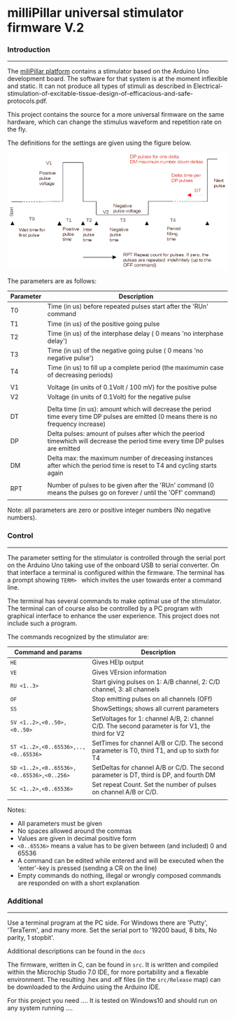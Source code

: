 # milliPillar universal stimulator firmware V.2

### Introduction
-------

The [miliPillar platform](https://pubs.acs.org/doi/10.1021/acsbiomaterials.1c01006) contains a stimulator based on the
Arduino Uno development board. The software for that system is at the moment inflexible and static. It can not produce
all types of stimuli as described in Electrical-stimulation-of-excitable-tissue-design-of-efficacious-and-safe-protocols.pdf.

This project contains the source for a more universal firmware on the same hardware, which can change the stimulus waveform
and repetition rate on the fly.

The definitions for the settings are given using the figure below.

![Figure of waveform with parameters](docs/StimulatorPulse.png)

The parameters are as follows:

| Parameter   | Description                                                       |
|-------------|-------------------------------------------------------------------|
| T0          | Time (in us) before repeated pulses start after the 'RUn' command |
| T1          | Time (in us) of the positive going pulse                          |
| T2          | Time (in us) of  the interphase delay ( 0 means 'no interphase delay') |
| T3          | Time (in us) of the negative going pulse ( 0 means 'no negative pulse') |
| T4          | Time (in us) to fill up a complete period (the maximumin case of decreasing periods) |
|  |    |
| V1    | Voltage (in units of 0.1Volt / 100 mV) for the positive pulse |
| V2    | Voltage (in units of 0.1Volt) for the negative pulse |
|  |    |
| DT    | Delta time (in us): amount which will decrease the period time every time DP pulses are emitted (0 means there is no frequency increase)  |
| DP    | Delta pulses: amount of pulses after which the peeriod timewhich will decrease the period time every time DP pulses are emitted  |
| DM    | Delta max: the maximum number of dreceasing instances after which the period time is reset to T4 and cycling starts again  |
|  |    |
| RPT   | Number of pulses to be given after the 'RUn' command (0 means the pulses go on forever / until the 'OFf' command) |
|  |    |

Note: all parameters are zero or positive integer numbers (No negative numbers).

### Control
-------

The parameter setting for the stimulator is controlled through the serial port on the Arduino Uno taking use of the onboard USB to serial converter.
On that interface a terminal is configured within the firmware. The terminal has a prompt showing `TERM> ` which invites the user towards
enter a command line.

The terminal has several commands to make optimal use of the stimulator. The terminal can of course also be controlled by a PC program
with graphical interface to enhance the user experience. This project does not include such a program.

The commands recognized by the stimulator are:

| Command and params | Description                                                       |
|--------------------|-------------------------------------------------------------------|
| `HE`               | Gives HElp output  |
| `VE`               | Gives VErsion information |
| `RU <1..3>`        | Start giving pulses on 1: A/B channel, 2: C/D channel, 3: all channels |
| `OF`               | Stop emitting pulses on all channels (OFf) |
| `SS`               | ShowSettings; shows all current parameters |
| `SV <1..2>,<0..50>,<0..50>` | SetVoltages for 1: channel A/B, 2: channel C/D. The second parameter is for V1, the third for V2 |
| `ST <1..2>,<0..65536>,..,<0..65536>` | SetTimes for channel A/B or C/D. The second parameter is T0, third T1, and up to sixth for T4 |
| `SD <1..2>,<0..65536>,<0..65536>,<0..256>` | SetDeltas for channel A/B or C/D. The second parameter is DT, third is DP, and fourth DM |
| `SC <1..2>,<0..65536>` | Set repeat Count. Set the number of pulses on channel A/B or C/D. |
|  |    | 
 
Notes:
 - All parameters must be given
 - No spaces allowed around the commas
 - Values are given in decimal positive form
 - `<0..65536>` means a value has to be given between (and included) 0 and 65536
 - A command can be edited while entered and will be executed when the 'enter'-key is pressed (sending a CR on the line)
 - Empty commands do nothing, illegal or wrongly composed commands are responded on with a short explanation
 

### Additional
-----------

Use a terminal program at the PC side. For Windows there are 'Putty', 'TeraTerm', and many more. 
Set the serial port to '19200 baud, 8 bits, No parity, 1 stopbit'.



  
Additional descriptions can be found in the `docs`
  
The firmware, written in C, can be found in `src`. It is written and compiled within the Microchip Studio 7.0 IDE, for more 
portability and a flexable environment.
The resulting .hex and .elf files (in the `src/Release` map) can be downloaded to the Arduino using the Arduino IDE.
  
For this project you need .... It is tested on Windows10 and should run on any system running ....
  
